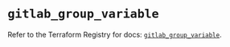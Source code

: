 # `gitlab_group_variable`

Refer to the Terraform Registry for docs: [`gitlab_group_variable`](https://registry.terraform.io/providers/gitlabhq/gitlab/16.11.0/docs/resources/group_variable).
